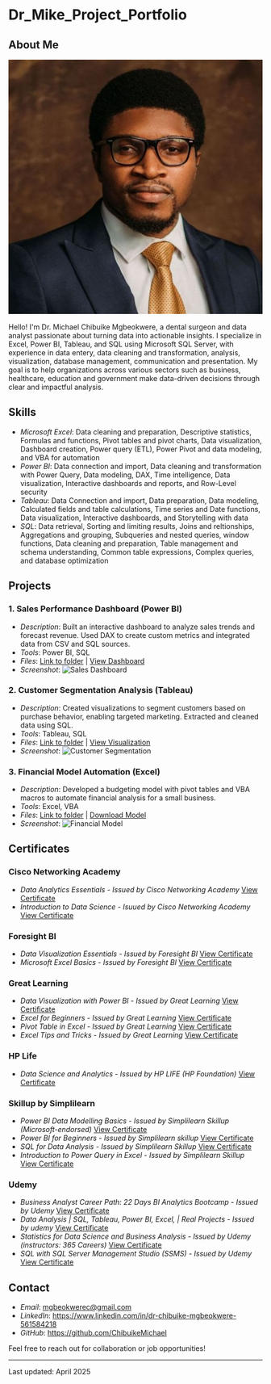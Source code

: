 # Dr_Mike_Project_Portfolio

## About Me
![Profile Photo](images/profile.jpg)

Hello! I'm Dr. Michael Chibuike Mgbeokwere, a dental surgeon and data analyst passionate about turning data into actionable insights. I specialize in Excel, Power BI, Tableau, and SQL using Microsoft SQL Server, with experience in data entery, data cleaning and transformation, analysis, visualization, database management, communication and presentation. My goal is to help organizations across various sectors such as business, healthcare, education and government make data-driven decisions through clear and impactful analysis.

## Skills
- *Microsoft Excel*: Data cleaning and preparation, Descriptive statistics, Formulas and functions, Pivot tables and pivot charts, Data visualization, Dashboard creation, Power query (ETL), Power Pivot and data modeling, and VBA for automation
- *Power BI*: Data connection and import, Data cleaning and transformation with Power Query, Data modeling, DAX, Time intelligence, Data visualization, Interactive dashboards and reports, and Row-Level security
- *Tableau*: Data Connection and import, Data preparation, Data modeling, Calculated fields and table calculations, Time series and Date functions, Data visualization, Interactive dashboards, and Storytelling with data
- *SQL*: Data retrieval, Sorting and limiting results, Joins and reltionships, Aggregations and grouping, Subqueries and nested queries,  window functions, Data cleaning and preparation, Table management and schema understanding, Common table expressions, Complex queries, and database optimization

## Projects
### 1. Sales Performance Dashboard (Power BI)
- *Description*: Built an interactive dashboard to analyze sales trends and forecast revenue. Used DAX to create custom metrics and integrated data from CSV and SQL sources.
- *Tools*: Power BI, SQL
- *Files*: [Link to folder](#) | [View Dashboard](#)
- *Screenshot*: ![Sales Dashboard](images/sales-dashboard.jpg)

### 2. Customer Segmentation Analysis (Tableau)
- *Description*: Created visualizations to segment customers based on purchase behavior, enabling targeted marketing. Extracted and cleaned data using SQL.
- *Tools*: Tableau, SQL
- *Files*: [Link to folder](#) | [View Visualization](#)
- *Screenshot*: ![Customer Segmentation](images/customer-segmentation.jpg)

### 3. Financial Model Automation (Excel)
- *Description*: Developed a budgeting model with pivot tables and VBA macros to automate financial analysis for a small business.
- *Tools*: Excel, VBA
- *Files*: [Link to folder](#) | [Download Model](#)
- *Screenshot*: ![Financial Model](images/financial-model.jpg)

## Certificates

### Cisco Networking Academy

- *Data Analytics Essentials* - *Issued by Cisco Networking Academy* [View Certificate](certificates/Cisco-Data-Analytics-Essentials-Certificate.pdf)
- *Introduction to Data Science* - *Isuued by Cisco Networking Academy* [View Certificate](certificates/Cisco-introduction-to-data-science-certificate.pdf)

### Foresight BI
 
- *Data Visualization Essentials* - *Issued by Foresight BI* [View Certificate](certificates/Foresight-BI-Data-visualization-essentials.pdf)
- *Microsoft Excel Basics* - *Issued by Foresight BI* [View Certificate](certificates/Foresight-BI-Excel-certificate.pdf)

### Great Learning 

- *Data Visualization with Power BI* - *Issued by Great Learning* [View Certificate](certificates/GL-Data-visualization-Certificate.pdf)
- *Excel for Beginners* - *Issued by Great Learning* [View Certificate](certificates/GL-Excel-for-beginners-certificate.pdf)
- *Pivot Table in Excel* - *Issued by Great Learning* [View Certificate](certificates/Great-learning-certificate-Pivot-table.pdf)
- *Excel Tips and Tricks* - *Issued by Great Learning* [View Certificate](certificates/Great-learning-certificate-on-Excel-Tips.pdf)

### HP Life

- *Data Science and Analytics* - *Issued by HP LIFE (HP Foundation)* [View Certificate](certificates/Hp-life-certificate-on-data-science-and-analytics.pdf)

### Skillup by Simplilearn

- *Power BI Data Modelling Basics* - *Issued by Simplilearn Skillup (Microsoft-endorsed)* [View Certificate](certificates/Simplelearn-Certificate-POWERBI-Data-Modelling-Basics.pdf)
- *Power BI for Beginners* - *Issued by Simplilearn skillup* [View Certificate](certificates/Simplelearn-Certificate-POWERBI-for-Beginners.pdf)
- *SQL for Data Analysis* - *Issued by Simplilearn Skillup* [View Certificate](certificates/Simplelearn-Certificate-SQL-for-Data-Analysis.pdf)
- *Introduction to Power Query in Excel* - *Issued by Simplilearn Skillup* [View Certificate](certificates/Simplelearn-certificate-on-power-query.pdf)

### Udemy

- *Business Analyst Career Path: 22 Days BI Analytics Bootcamp* - *Issued by Udemy* [View Certificate](certificates/Udemy-Business-Analyst-Career-Path-Using-Excel-and-PowerBI.pdf)
- *Data Analysis | SQL, Tableau, Power BI, Excel, | Real Projects* - *Issued by udemy* [View Certificate](certificates/Udemy-Certificate-on-Data-Analysis-with-Tableau-PowerBI-Excel-and-SQL.pdf)
- *Statistics for Data Science and Business Analysis* - *Issued by Udemy (instructors: 365 Careers)* [View Certificate](certificates/Udemy-statistics-for-data-science-certificate.pdf)
- *SQL with SQL Server Management Studio (SSMS)* - *Issued by Udemy* [View Certificate](certificate/Udemy-SQL-with-SQL-Server-Management-Studio-(SSMS).pdf)

## Contact
- *Email*: mgbeokwerec@gmail.com
- *LinkedIn*: https://www.linkedin.com/in/dr-chibuike-mgbeokwere-561584218
- *GitHub*: https://github.com/ChibuikeMichael

Feel free to reach out for collaboration or job opportunities!

---
Last updated: April 2025

